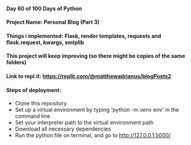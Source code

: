 #### Day 60 of 100 Days of Python
#### Project Name: Personal Blog (Part 3)
#### Things i implemented: Flask, render templates, requests and flask.request, kwargs, smtplib

#### This project will keep improving (so there might be copies of the same folders)

#### Link to repl.it: https://replit.com/@matthewadrianus/blogPosts2

#### Steps of deployment:
- Clone this repository
- Set up a virtual environment by typing 'python -m venv env' in the command line
- Set your interpreter path to the virtual environment path
- Download all necessary dependencies
- Run the python file on terminal, and go to http://127.0.0.1:5000/